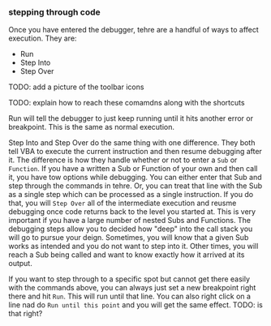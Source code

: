 ### stepping through code

Once you have entered the debugger, tehre are a handful of ways to affect execution. They are:

- Run
- Step Into
- Step Over

TODO: add a picture of the toolbar icons

TODO: explain how to reach these comamdns along with the shortcuts

Run will tell the debugger to just keep running until it hits another error or breakpoint. This is the same as normal execution.

Step Into and Step Over do the same thing with one difference. They both tell VBA to execute the current instruction and then resume debugging after it. The difference is how they handle whether or not to enter a `Sub` or `Function`. If you have a written a Sub or Function of your own and then call it, you have tow options while debugging. You can either enter that Sub and step through the commands in tehre. Or, you can treat that line with the Sub as a single step which can be processed as a single instruction. If you do that, you will `Step Over` all of the intermediate execution and reusme debugging once code returns back to the level you started at. This is very important if you have a large number of nested Subs and Functions. The debugging steps allow you to decided how "deep" into the call stack you will go to pursue your deign. Sometimes, you will know that a given Sub works as intended and you do not want to step into it. Other times, you will reach a Sub being called and want to know exactly how it arrived at its output.

If you want to step through to a specific spot but cannot get there easily with the commands above, you can always just set a new breakpoint right there and hit `Run`. This will run until that line. You can also right click on a line nad do `Run until this point` and you will get the same effect. TODO: is that right?
